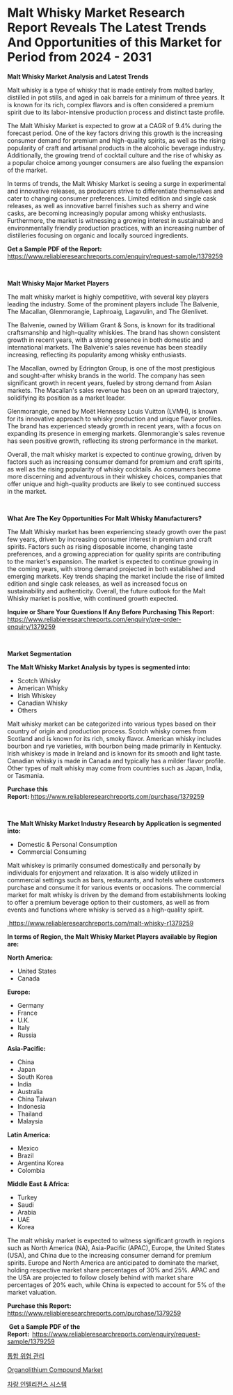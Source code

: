 <p><h1>Malt Whisky Market Research Report Reveals The Latest Trends And Opportunities of this Market for Period from 2024 - 2031</h1></p><p><strong>Malt Whisky Market Analysis and Latest Trends</strong></p>
<p><p>Malt whisky is a type of whisky that is made entirely from malted barley, distilled in pot stills, and aged in oak barrels for a minimum of three years. It is known for its rich, complex flavors and is often considered a premium spirit due to its labor-intensive production process and distinct taste profile.</p><p>The Malt Whisky Market is expected to grow at a CAGR of 9.4% during the forecast period. One of the key factors driving this growth is the increasing consumer demand for premium and high-quality spirits, as well as the rising popularity of craft and artisanal products in the alcoholic beverage industry. Additionally, the growing trend of cocktail culture and the rise of whisky as a popular choice among younger consumers are also fueling the expansion of the market.</p><p>In terms of trends, the Malt Whisky Market is seeing a surge in experimental and innovative releases, as producers strive to differentiate themselves and cater to changing consumer preferences. Limited edition and single cask releases, as well as innovative barrel finishes such as sherry and wine casks, are becoming increasingly popular among whisky enthusiasts. Furthermore, the market is witnessing a growing interest in sustainable and environmentally friendly production practices, with an increasing number of distilleries focusing on organic and locally sourced ingredients.</p></p>
<p><strong>Get a Sample PDF of the Report:&nbsp;</strong> <a href="https://www.reliableresearchreports.com/enquiry/request-sample/1379259">https://www.reliableresearchreports.com/enquiry/request-sample/1379259</a></p>
<p>&nbsp;</p>
<p><strong>Malt Whisky Major Market Players</strong></p>
<p><p>The malt whisky market is highly competitive, with several key players leading the industry. Some of the prominent players include The Balvenie, The Macallan, Glenmorangie, Laphroaig, Lagavulin, and The Glenlivet.</p><p>The Balvenie, owned by William Grant & Sons, is known for its traditional craftsmanship and high-quality whiskies. The brand has shown consistent growth in recent years, with a strong presence in both domestic and international markets. The Balvenie's sales revenue has been steadily increasing, reflecting its popularity among whisky enthusiasts.</p><p>The Macallan, owned by Edrington Group, is one of the most prestigious and sought-after whisky brands in the world. The company has seen significant growth in recent years, fueled by strong demand from Asian markets. The Macallan's sales revenue has been on an upward trajectory, solidifying its position as a market leader.</p><p>Glenmorangie, owned by Moët Hennessy Louis Vuitton (LVMH), is known for its innovative approach to whisky production and unique flavor profiles. The brand has experienced steady growth in recent years, with a focus on expanding its presence in emerging markets. Glenmorangie's sales revenue has seen positive growth, reflecting its strong performance in the market.</p><p>Overall, the malt whisky market is expected to continue growing, driven by factors such as increasing consumer demand for premium and craft spirits, as well as the rising popularity of whisky cocktails. As consumers become more discerning and adventurous in their whiskey choices, companies that offer unique and high-quality products are likely to see continued success in the market.</p></p>
<p>&nbsp;</p>
<p><strong>What Are The Key Opportunities For Malt Whisky Manufacturers?</strong></p>
<p><p>The Malt Whisky market has been experiencing steady growth over the past few years, driven by increasing consumer interest in premium and craft spirits. Factors such as rising disposable income, changing taste preferences, and a growing appreciation for quality spirits are contributing to the market's expansion. The market is expected to continue growing in the coming years, with strong demand projected in both established and emerging markets. Key trends shaping the market include the rise of limited edition and single cask releases, as well as increased focus on sustainability and authenticity. Overall, the future outlook for the Malt Whisky market is positive, with continued growth expected.</p></p>
<p><strong>Inquire or Share Your Questions If Any Before Purchasing This Report:</strong> <a href="https://www.reliableresearchreports.com/enquiry/pre-order-enquiry/1379259">https://www.reliableresearchreports.com/enquiry/pre-order-enquiry/1379259</a></p>
<p>&nbsp;</p>
<p><strong>Market Segmentation</strong></p>
<p><strong>The Malt Whisky Market Analysis by types is segmented into:</strong></p>
<p><ul><li>Scotch Whisky</li><li>American Whisky</li><li>Irish Whiskey</li><li>Canadian Whisky</li><li>Others</li></ul></p>
<p><p>Malt whisky market can be categorized into various types based on their country of origin and production process. Scotch whisky comes from Scotland and is known for its rich, smoky flavor. American whisky includes bourbon and rye varieties, with bourbon being made primarily in Kentucky. Irish whiskey is made in Ireland and is known for its smooth and light taste. Canadian whisky is made in Canada and typically has a milder flavor profile. Other types of malt whisky may come from countries such as Japan, India, or Tasmania.</p></p>
<p><strong>Purchase this Report:&nbsp;</strong><a href="https://www.reliableresearchreports.com/purchase/1379259">https://www.reliableresearchreports.com/purchase/1379259</a></p>
<p>&nbsp;</p>
<p><strong>The Malt Whisky Market Industry Research by Application is segmented into:</strong></p>
<p><ul><li>Domestic & Personal Consumption</li><li>Commercial Consuming</li></ul></p>
<p><p>Malt whiskey is primarily consumed domestically and personally by individuals for enjoyment and relaxation. It is also widely utilized in commercial settings such as bars, restaurants, and hotels where customers purchase and consume it for various events or occasions. The commercial market for malt whisky is driven by the demand from establishments looking to offer a premium beverage option to their customers, as well as from events and functions where whisky is served as a high-quality spirit.</p></p>
<p><a href="https://www.reliableresearchreports.com/malt-whisky-r1379259">&nbsp;https://www.reliableresearchreports.com/malt-whisky-r1379259</a></p>
<p><strong>In terms of Region, the Malt Whisky Market Players available by Region are:</strong></p>
<p>
    <p> <strong> North America: </strong>
        <ul>
            <li>United States</li>
            <li>Canada</li>
        </ul>
        </p> 
    <p> <strong> Europe: </strong>
        <ul>
            <li>Germany</li>
            <li>France</li>
            <li>U.K.</li>
            <li>Italy</li>
            <li>Russia</li>
        </ul>
        </p> 
    <p> <strong> Asia-Pacific: </strong>
        <ul>
            <li>China</li>
            <li>Japan</li>
            <li>South Korea</li>
            <li>India</li>
            <li>Australia</li>
            <li>China Taiwan</li>
            <li>Indonesia</li>
            <li>Thailand</li>
            <li>Malaysia</li>
        </ul>
        </p> 
    <p> <strong> Latin America: </strong>
        <ul>
            <li>Mexico</li>
            <li>Brazil</li>
            <li>Argentina Korea</li>
            <li>Colombia</li>
        </ul>
        </p> 
    <p> <strong> Middle East & Africa: </strong>
        <ul>
            <li>Turkey</li>
            <li>Saudi</li>
            <li>Arabia</li>
            <li>UAE</li>
            <li>Korea</li>
        </ul>
    </p>
    </p>
<p><p>The malt whisky market is expected to witness significant growth in regions such as North America (NA), Asia-Pacific (APAC), Europe, the United States (USA), and China due to the increasing consumer demand for premium spirits. Europe and North America are anticipated to dominate the market, holding respective market share percentages of 30% and 25%. APAC and the USA are projected to follow closely behind with market share percentages of 20% each, while China is expected to account for 5% of the market valuation.</p></p>
<p><strong>Purchase this Report: </strong><a href="https://www.reliableresearchreports.com/purchase/1379259">https://www.reliableresearchreports.com/purchase/1379259</a></p>
<p>&nbsp;<strong>Get a Sample PDF of the Report:&nbsp;&nbsp;</strong><a href="https://www.reliableresearchreports.com/enquiry/request-sample/1379259">https://www.reliableresearchreports.com/enquiry/request-sample/1379259</a></p>
<p><strong></strong></p>
<p><p><a href="https://medium.com/@constantinvon/%ED%86%B5%ED%95%A9-%EC%9C%84%ED%98%91-%EA%B4%80%EB%A6%AC-%EC%8B%9C%EC%9E%A5-%EC%84%B1%EA%B3%B5%EC%A0%81%EC%9D%B8-%EB%B9%84%EC%A6%88%EB%8B%88%EC%8A%A4-%EC%A0%84%EB%9E%B5%EC%9D%98-%ED%95%B5%EC%8B%AC-%EC%9A%94%EC%86%8C-2031%EB%85%84%EA%B9%8C%EC%A7%80-%EC%98%88%EC%B8%A1-8d5a5ee03f8e">통합 위협 관리</a></p><p><a href="https://iodized-pantydraco-05c.notion.site/Organolithium-Compound-Market-Centers-on-Aspects-such-as-Market-Growth-Market-Share-Market-Opportu-3086c77c9cf6475e9f5b430af0b8e8a3">Organolithium Compound Market</a></p><p><a href="https://medium.com/@londonacobson5656/%EC%B0%A8%EB%9F%89-%EC%A7%80%EB%8A%A5%ED%98%95-%EC%8B%9C%EC%8A%A4%ED%85%9C-%EC%8B%9C%EC%9E%A5%EC%9D%84-%ED%86%B5%ED%95%9C-%EC%9D%B8%EC%82%AC%EC%9D%B4%ED%8A%B8-%EC%8B%9C%EC%9E%A5-%EB%8F%99%ED%96%A5-%EC%84%B1%EC%9E%A5-2024%EB%85%84%EB%B6%80%ED%84%B0-2031%EB%85%84%EA%B9%8C%EC%A7%80%EC%9D%98-%EC%98%88%EC%B8%A1-a627893cc8c9">차량 인텔리전스 시스템</a></p></p>